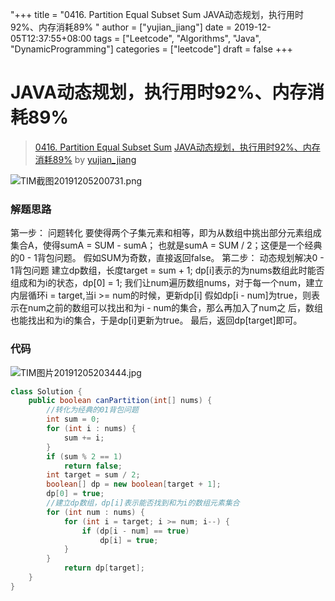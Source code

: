 "+++
title = "0416. Partition Equal Subset Sum JAVA动态规划，执行用时92%、内存消耗89% "
author = ["yujian_jiang"]
date = 2019-12-05T12:37:55+08:00
tags = ["Leetcode", "Algorithms", "Java", "DynamicProgramming"]
categories = ["leetcode"]
draft = false
+++

# JAVA动态规划，执行用时92%、内存消耗89%

> [0416. Partition Equal Subset Sum](https://leetcode-cn.com/problems/partition-equal-subset-sum/)
> [JAVA动态规划，执行用时92%、内存消耗89%](https://leetcode-cn.com/problems/partition-equal-subset-sum/solution/javadong-tai-gui-hua-zhi-xing-yong-shi-92-nei-cun-/) by [yujian_jiang](https://leetcode-cn.com/u/yujian_jiang/)

![TIM截图20191205200731.png](https://pic.leetcode-cn.com/8ce939741230cc310f164d93477a103526037786bfb6be48d8f7d278373655c7-TIM%E6%88%AA%E5%9B%BE20191205200731.png)

### 解题思路
第一步： 问题转化
        要使得两个子集元素和相等，即为从数组中挑出部分元素组成集合A，使得sumA = SUM - sumA；
        也就是sumA = SUM / 2；这便是一个经典的0 - 1背包问题。
        假如SUM为奇数，直接返回false。
第二步： 动态规划解决0 - 1背包问题
        建立dp数组，长度target = sum + 1;
        dp[i]表示的为nums数组此时能否组成和为i的状态，dp[0] = 1;
        我们让num遍历数组nums，对于每一个num，建立内层循环i = target,当i >= num的时候，更新dp[i]
        假如dp[i - num]为true，则表示在num之前的数组可以找出和为i - num的集合，那么再加入了num之            后，数组也能找出和为i的集合，于是dp[i]更新为true。
        最后，返回dp[target]即可。
### 代码
![TIM图片20191205203444.jpg](https://pic.leetcode-cn.com/2e8d07557122f1a40e21e25799f88b4fa4271b7037b0232e3532a627805318a0-TIM%E5%9B%BE%E7%89%8720191205203444.jpg)

```java
class Solution {
    public boolean canPartition(int[] nums) {
        //转化为经典的01背包问题
        int sum = 0;
        for (int i : nums) {
            sum += i;
        }
        if (sum % 2 == 1)
            return false;
        int target = sum / 2;
        boolean[] dp = new boolean[target + 1];
        dp[0] = true;
        //建立dp数组，dp[i]表示能否找到和为i的数组元素集合
        for (int num : nums) {
            for (int i = target; i >= num; i--) {
                if (dp[i - num] == true)
                    dp[i] = true;
            }
        }
            return dp[target];
    }
}
```
